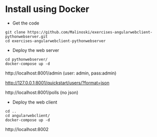 # Install using Docker 

* Get the code
```
git clone https://github.com/Malinoski/exercises-angularwebclient-pythonwebserver.git
cd exercises-angularwebclient-pythonwebserver
```

* Deploy the web server
```
cd pythonwebserver/
docker-compose up -d 
```

http://localhost:8001/admin (user: admin, pass:admin)

http://127.0.0.1:8001/quickstart/users/?format=json

http://localhost:8001/polls (no json)

* Deploy the web client

```
cd ..
cd angularwebclient/
docker-compose up -d
```

http://localhost:8002

